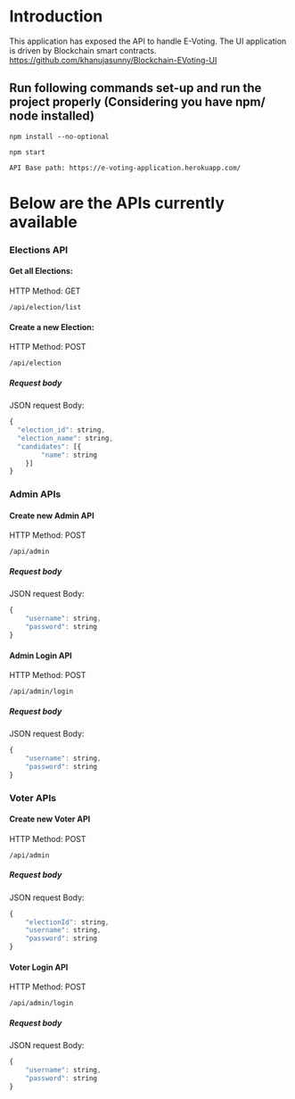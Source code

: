 # Introduction
This application has exposed the API to handle E-Voting.
The UI application is driven by Blockchain smart contracts.
https://github.com/khanujasunny/Blockchain-EVoting-UI

## Run following commands set-up and run the project properly (Considering you have npm/ node installed)
```console
npm install --no-optional
```
```console
npm start
```

`
API Base path: https://e-voting-application.herokuapp.com/
`
# Below are the APIs currently available
### Elections API

#### Get all Elections:
HTTP Method: GET
```http
/api/election/list
```

#### Create a new Election:
HTTP Method: POST
```http
/api/election
```
##### Request body
 JSON request Body:

```javascript
{
  "election_id": string,
  "election_name": string,
  "candidates": [{
		"name": string
	}]
}
```

### Admin APIs
#### Create new Admin API
HTTP Method: POST
```http
/api/admin
```
##### Request body
 JSON request Body:

```javascript
{
	"username": string,
	"password": string
}
```
#### Admin Login API
HTTP Method: POST
```http
/api/admin/login
```
##### Request body
 JSON request Body:

```javascript
{
	"username": string,
	"password": string
}
```

### Voter APIs
#### Create new Voter API
HTTP Method: POST
```http
/api/admin
```
##### Request body
 JSON request Body:

```javascript
{
	"electionId": string,
	"username": string,
	"password": string
}
```
#### Voter Login API
HTTP Method: POST
```http
/api/admin/login
```
##### Request body
 JSON request Body:

```javascript
{
	"username": string,
	"password": string
}
```

